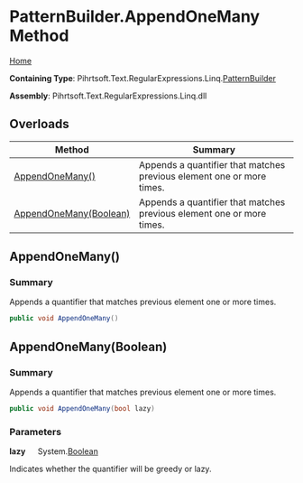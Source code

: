 # PatternBuilder\.AppendOneMany Method

[Home](../../../../../../README.md)

**Containing Type**: Pihrtsoft\.Text\.RegularExpressions\.Linq\.[PatternBuilder](../README.md)

**Assembly**: Pihrtsoft\.Text\.RegularExpressions\.Linq\.dll

## Overloads

| Method | Summary |
| ------ | ------- |
| [AppendOneMany()](#Pihrtsoft_Text_RegularExpressions_Linq_PatternBuilder_AppendOneMany) | Appends a quantifier that matches previous element one or more times\. |
| [AppendOneMany(Boolean)](#Pihrtsoft_Text_RegularExpressions_Linq_PatternBuilder_AppendOneMany_System_Boolean_) | Appends a quantifier that matches previous element one or more times\. |

## AppendOneMany\(\) <a name="Pihrtsoft_Text_RegularExpressions_Linq_PatternBuilder_AppendOneMany"></a>

### Summary

Appends a quantifier that matches previous element one or more times\.

```csharp
public void AppendOneMany()
```

## AppendOneMany\(Boolean\) <a name="Pihrtsoft_Text_RegularExpressions_Linq_PatternBuilder_AppendOneMany_System_Boolean_"></a>

### Summary

Appends a quantifier that matches previous element one or more times\.

```csharp
public void AppendOneMany(bool lazy)
```

### Parameters

**lazy** &emsp; System\.[Boolean](https://docs.microsoft.com/en-us/dotnet/api/system.boolean)

Indicates whether the quantifier will be greedy or lazy\.